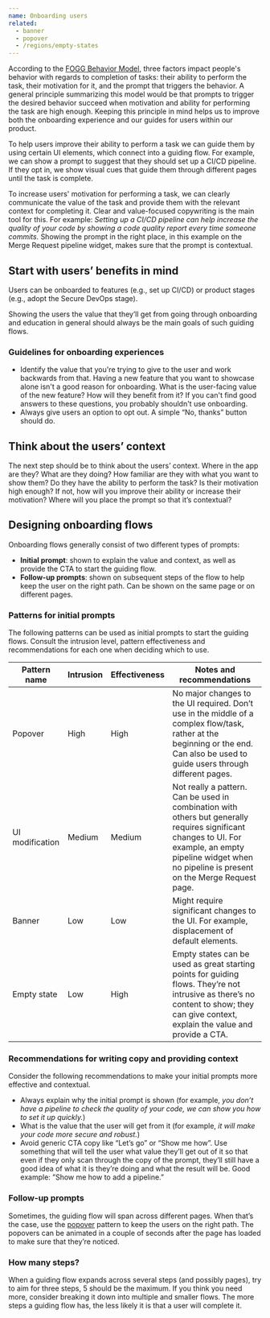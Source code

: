 ```yaml
---
name: Onboarding users
related:
  - banner
  - popover
  - /regions/empty-states
---
```


According to the [FOGG Behavior Model](https://gitlab.com/gitlab-org/gitlab-services/design.gitlab.com/-/merge_requests/2131), three factors impact people's behavior with regards to completion of tasks: their ability to perform the task, their motivation for it, and the prompt that triggers the behavior. A general principle summarizing this model would be that prompts to trigger the desired behavior succeed when motivation and ability for performing the task are high enough. Keeping this principle in mind helps us to improve both the onboarding experience and our guides for users within our product.

To help users improve their ability to perform a task we can guide them by using certain UI elements, which connect into a guiding flow. For example, we can show a prompt to suggest that they should set up a CI/CD pipeline. If they opt in, we show visual cues that guide them through different pages until the task is complete.

To increase users' motivation for performing a task, we can clearly communicate the value of the task and provide them with the relevant context for completing it. Clear and value-focused copywriting is the main tool for this. For example: _Setting up a CI/CD pipeline can help increase the quality of your code by showing a code quality report every time someone commits._ Showing the prompt in the right place, in this example on the Merge Request pipeline widget, makes sure that the prompt is contextual.

## Start with users’ benefits in mind

Users can be onboarded to features (e.g., set up CI/CD) or product stages (e.g., adopt the Secure DevOps stage).

Showing the users the value that they’ll get from going through onboarding and education in general should always be the main goals of such guiding flows.

### Guidelines for onboarding experiences

* Identify the value that you're trying to give to the user and work backwards from that. Having a new feature that you want to showcase alone isn't a good reason for onboarding. What is the user-facing value of the new feature? How will they benefit from it? If you can't find good answers to these questions, you probably shouldn't use onboarding.
* Always give users an option to opt out. A simple “No, thanks” button should do.

## Think about the users’ context

The next step should be to think about the users’ context. Where in the app are they? What are they doing? How familiar are they with what you want to show them? Do they have the ability to perform the task? Is their motivation high enough? If not, how will you improve their ability or increase their motivation? Where will you place the prompt so that it’s contextual?

## Designing onboarding flows

Onboarding flows generally consist of two different types of prompts:
* **Initial prompt**: shown to explain the value and context, as well as provide the CTA to start the guiding flow.
* **Follow-up prompts**: shown on subsequent steps of the flow to help keep the user on the right path. Can be shown on the same page or on different pages.

### Patterns for initial prompts

The following patterns can be used as initial prompts to start the guiding flows. Consult the intrusion level, pattern effectiveness and recommendations for each one when deciding which to use.

| Pattern name | Intrusion | Effectiveness | Notes and recommendations |
|--------------|-----------|---------------|---------------------------|
| Popover      | High      | High          | No major changes to the UI required. Don’t use in the middle of a complex flow/task, rather at the beginning or the end. Can also be used to guide users through different pages. |
| UI modification| Medium  | Medium        | Not really a pattern. Can be used in combination with others but generally requires significant changes to UI. For example, an empty pipeline widget when no pipeline is present on the Merge Request page. |
| Banner       | Low       | Low           | Might require significant changes to the UI. For example, displacement of default elements. |
| Empty state  | Low       | High          | Empty states can be used as great starting points for guiding flows. They’re not intrusive as there’s no content to show; they can give context, explain the value and provide a CTA. |

### Recommendations for writing copy and providing context

Consider the following recommendations to make your initial prompts more effective and contextual.

* Always explain why the initial prompt is shown (for example, _you don’t have a pipeline to check the quality of your code, we can show you how to set it up quickly._)
* What is the value that the user will get from it (for example, _it will make your code more secure and robust._)
* Avoid generic CTA copy like “Let’s go” or “Show me how”. Use something that will tell the user what value they’ll get out of it so that even if they only scan through the copy of the prompt, they’ll still have a good idea of what it is they’re doing and what the result will be. Good example: ”Show me how to add a pipeline.”

### Follow-up prompts

Sometimes, the guiding flow will span across different pages. When that’s the case, use the [popover](/components/popover) pattern to keep the users on the right path. The popovers can be animated in a couple of seconds after the page has loaded to make sure that they’re noticed.

### How many steps?

When a guiding flow expands across several steps (and possibly pages), try to aim for three steps, 5 should be the maximum. If you think you need more, consider breaking it down into multiple and smaller flows. The more steps a guiding flow has, the less likely it is that a user will complete it.
